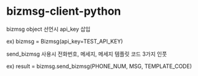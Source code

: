 # bizmsg-client-python

bizmsg object 선언시 api_key 삽입

ex) bizmsg = Bizmsg(api_key=TEST_API_KEY)

send_bizmsg 사용시 전화번호, 메세지, 메세지 템플릿 코드 3가지 인풋

ex) result = bizmsg.send_bizmsg(PHONE_NUM, MSG, TEMPLATE_CODE)
